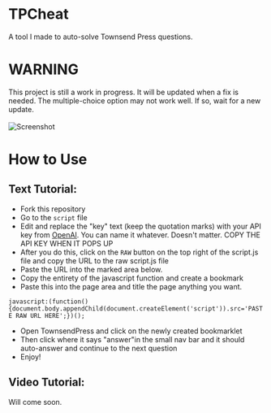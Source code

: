 # TPCheat
A tool I made to auto-solve Townsend Press questions.

# WARNING
This project is still a work in progress. It will be updated when a fix is needed. The multiple-choice option may not work well. If so, wait for a new update.
</br>
</br>
![Screenshot](ss.png)

# How to Use
## Text Tutorial:
* Fork this repository
* Go to the `script` file
* Edit and replace the "key" text (keep the quotation marks) with your API key from [OpenAI](https://platform.openai.com/account/api-keys). You can name it whatever. Doesn't matter. COPY THE API KEY WHEN IT POPS UP
* After you do this, click on the `RAW` button on the top right of the script.js file and copy the URL to the raw script.js file
* Paste the URL into the marked area below.
* Copy the entirety of the javascript function and create a bookmark
* Paste this into the page area and title the page anything you want.

```javascript:(function(){document.body.appendChild(document.createElement('script')).src='PASTE RAW URL HERE';})();```

* Open TownsendPress and click on the newly created bookmarklet
* Then click where it says "answer"in the small nav bar and it should auto-answer and continue to the next question
* Enjoy!

## Video Tutorial:
Will come soon.
